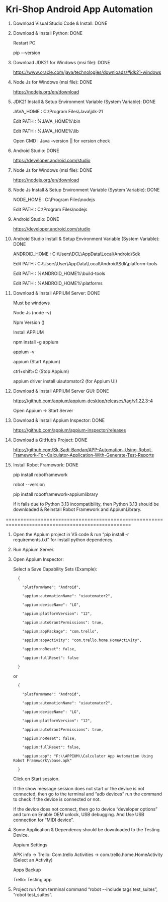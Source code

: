 # Kri-Shop Android App Automation

1. Download Visual Studio Code & Install: DONE

2. Download & Install Python: DONE

   Restart PC

   pip --version

3. Download JDK21 for Windows (msi file): DONE

   https://www.oracle.com/java/technologies/downloads/#jdk21-windows

4. Node Js for Windows (msi file): DONE

   https://nodejs.org/en/download

5. JDK21 Install & Setup Environment Variable (System Variable): DONE

   JAVA_HOME	:   C:\Program Files\Java\jdk-21

   Edit PATH	:   %JAVA_HOME%\bin

   Edit PATH	:   %JAVA_HOME%\lib

   Open CMD	:   Java –version || for version check

6. Android Studio: DONE

   https://developer.android.com/studio

7. Node Js for Windows (msi file): DONE

   https://nodejs.org/en/download

8. Node Js Install & Setup Environment Variable (System Variable): DONE

    NODE_HOME	:   C:\Program Files\nodejs

    Edit PATH	:   C:\Program Files\nodejs

9. Android Studio: DONE

    https://developer.android.com/studio

10. Android Studio Install & Setup Environment Variable (System Variable): DONE

    ANDROID_HOME	:   C:\Users\DCL\AppData\Local\Android\Sdk

    Edit PATH	:   C:\Users\User\AppData\Local\Android\Sdk\platform-tools

    Edit PATH	:   %ANDROID_HOME%\build-tools

    Edit PATH	:   %ANDROID_HOME%\platforms

11. Download & Install APPIUM Server: DONE

    Must be windows

    Node Js (node -v)

    Npm Version ()

    Install APPIUM

    npm install -g appium

    appium -v

    appium (Start Appium)

    ctrl+shift+C (Stop Appium)

    appium driver install uiautomator2 (for Appium UI)

12. Download & Install APPIUM Server GUI: DONE

    https://github.com/appium/appium-desktop/releases/tag/v1.22.3-4

    Open Appium -> Start Server

13. Download & Install Appium Inspector: DONE

    https://github.com/appium/appium-inspector/releases

14. Download a GitHub’s Project: DONE 

    https://github.com/Sk-Sadi-Bandan/APP-Automation-Using-Robot-Framework-For-Calculator-Application-With-Generate-Test-Reports

15. Install Robot Framework: DONE

    pip install robotframework

    robot --version

    pip install robotframework-appiumlibrary

    If it fails due to Python 3.13 incompatibility, then Python 3.13 should be downloaded & Reinstall Robot Framework and AppiumLibrary.

=================================================================================================

1. Open the Appium project in VS code & run “pip install -r requirements.txt” for install python dependency.

2. Run Appium Server.

3. Open Appium Inspector:

	Select a Save Capability Sets (Example):
		
		 {
		 	 
		   "platformName": "Android",
		   
		   "appium:automationName": "uiautomator2",
		   
		   "appium:deviceName": "LG",
		 	
		   "appium:platformVersion": "12",
		   
		   "appium:autoGrantPermissions": true,
		   
		   "appium:appPackage": "com.trello",
			
		   "appium:appActivity": "com.trello.home.HomeActivity",
		   
		   "appium:noReset": false,
		 	
		   "appium:fullReset": false
			
		 }
	
	or
	
		 {
		 
		   "platformName": "Android",
		 
		   "appium:automationName": "uiautomator2",
		 
		   "appium:deviceName": "LG",
		 
		   "appium:platformVersion": "12",
		 
		   "appium:autoGrantPermissions": true,
		 
		   "appium:noReset": false,
		 
		   "appium:fullReset": false,
		 
		   "appium:app": "F:\\APPIUM\\Calculator App Automation Using Robot Framework\\base.apk"
		
		 }

   Click on Start session.

   If the show message session does not start or the device is not connected, then go to the terminal and “adb devices” run the command to check if the device is connected or not.

   If the device does not connect, then go to device “developer options” and turn on Enable OEM unlock, USB debugging. And Use USB connection for “MIDI device”.

4. Some Application & Dependency should be downloaded to the Testing Device.

   	Appium Settings

   	APK info -> Trello:
  		Com.trello
  		Activities -> com.trello.home.HomeActivity (Select an Activity)

   	Apps Backup

   	Trello: Testing app

5. Project run from terminal command “robot --include tags test_suites”, “robot test_suites”.



